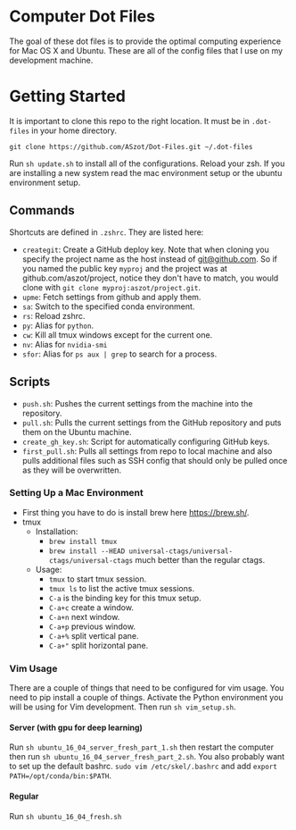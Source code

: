 # Computer Dot Files
The goal of these dot files is to provide the optimal computing experience for Mac OS X and Ubuntu. 
These are all of the config files that I use on my development machine. 

# Getting Started
It is important to clone this repo to the right location. It must be in
`.dot-files` in your home directory. 

```
git clone https://github.com/ASzot/Dot-Files.git ~/.dot-files
```

Run `sh update.sh` to install all of the configurations. Reload your zsh. If you are installing a new system read the mac environment setup or the ubuntu environment setup.

## Commands
Shortcuts are defined in `.zshrc`. They are listed here: 
* `creategit`: Create a GitHub deploy key. Note that when cloning you specify
  the project name as the host instead of git@github.com. So if you named the
  public key `myproj` and the project was at github.com/aszot/project, notice
  they don't have to match, you would clone with `git clone myproj:aszot/project.git`.
* `upme`: Fetch settings from github and apply them. 
* `sa`: Switch to the specified conda environment. 
* `rs`: Reload zshrc.
* `py`: Alias for `python`. 
* `cw`: Kill all tmux windows except for the current one. 
* `nv`: Alias for `nvidia-smi`
* `sfor`: Alias for `ps aux | grep` to search for a process. 

## Scripts
* `push.sh`: Pushes the current settings from the machine into the repository.
* `pull.sh`: Pulls the current settings from the GitHub repository and puts them on the Ubuntu machine.
* `create_gh_key.sh`: Script for automatically configuring GitHub keys. 
* `first_pull.sh`: Pulls all settings from repo to local machine and also pulls
  additional files such as SSH config that should only be pulled once as they
  will be overwritten. 
    
### Setting Up a Mac Environment
* First thing you have to do is install brew here https://brew.sh/. 
* tmux
  * Installation:
    * `brew install tmux`
    * `brew install --HEAD universal-ctags/universal-ctags/universal-ctags` much better than the regular ctags. 
  * Usage:
    * `tmux` to start tmux session.
    * `tmux ls` to list the active tmux sessions. 
    * `C-a` is the binding key for this tmux setup.
    * `C-a+c` create a window.
    * `C-a+n` next window.
    * `C-a+p` previous window.
    * `C-a+%` split vertical pane.
    * `C-a+"` split horizontal pane.


### Vim Usage
There are a couple of things that need to be configured for vim usage. You need
to pip install a couple of things. Activate the Python environment you will be
using for Vim development. Then run `sh vim_setup.sh`.

#### Server (with gpu for deep learning)
Run `sh ubuntu_16_04_server_fresh_part_1.sh` then restart the computer then run `sh ubuntu_16_04_server_fresh_part_2.sh`. You also probably want to set up the default bashrc. `sudo vim /etc/skel/.bashrc` and add `export PATH=/opt/conda/bin:$PATH`.

#### Regular
Run `sh ubuntu_16_04_fresh.sh`
